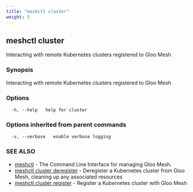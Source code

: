 ```yaml
---
title: "meshctl cluster"
weight: 5
---
```

## meshctl cluster

Interacting with remote Kubernetes clusters registered to Gloo Mesh

### Synopsis

Interacting with remote Kubernetes clusters registered to Gloo Mesh

### Options

```
  -h, --help   help for cluster
```

### Options inherited from parent commands

```
  -v, --verbose   enable verbose logging
```

### SEE ALSO

* [meshctl](../meshctl)	 - The Command Line Interface for managing Gloo Mesh.
* [meshctl cluster deregister](../meshctl_cluster_deregister)	 - Deregister a Kubernetes cluster from Gloo Mesh, cleaning up any associated resources
* [meshctl cluster register](../meshctl_cluster_register)	 - Register a Kubernetes cluster with Gloo Mesh

